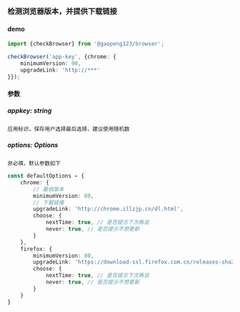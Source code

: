 ### 检测浏览器版本，并提供下载链接
#### demo
```typescript
import {checkBrowser} from '@gaopeng123/browser';

checkBrowser('app-key', {chrome: {
    minimumVersion: 90,
    upgradeLink: 'http://***'
}});
```
#### 参数
##### appkey: string
`应用标识，保存用户选择最后选择，建议使用随机数`

##### options: Options
`非必填，默认参数如下`
```typescript
const defaultOptions = {
    chrome: {
        // 最低版本
        minimumVersion: 80,
        // 下载链接
        upgradeLink: 'http://chrome.illzjp.cn/dl.html',
        choose: {
            nextTime: true, // 是否提示下次再说
            never: true, // 是否提示不想更新
        }
    },
    firefox: {
        minimumVersion: 80,
        upgradeLink: 'https://download-ssl.firefox.com.cn/releases-sha2/stub/official/zh-CN/Firefox-latest.exe',
        choose: {
            nextTime: true, // 是否提示下次再说
            never: true, // 是否提示不想更新
        }
    }
}
```
